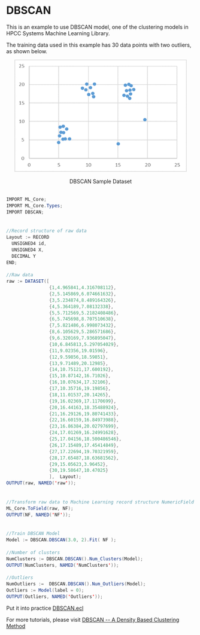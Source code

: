 # DBSCAN

This is an example to use DBSCAN model, one of the clustering models in HPCC Systems Machine Learning Library.

The training data used in this example has 30 data points with two outliers, as shown below.

<!-- ![Decision Tree](./images/lr_samples.PNG) -->
<p align="center"> <img width="460" height="300" src="./images/dbscan_samples.PNG"> </p>
<p align="center"> DBSCAN Sample Dataset </p>

```java

IMPORT ML_Core;
IMPORT ML_Core.Types;
IMPORT DBSCAN;


//Record structure of raw data
Layout := RECORD
  UNSIGNED4 id,
  UNSIGNED4 X,
  DECIMAL Y
END;

//Raw data
raw := DATASET([
                {1,4.965841,4.316708112},
                {2,5.145869,6.074661632},
                {3,5.234874,8.489164326},
                {4,5.364189,7.08132338},
                {5,5.712569,5.2182408486},
                {6,5.745698,8.707510638},
                {7,5.821486,6.998073432},
                {8,6.105629,5.286571686},
                {9,6.320169,7.936895047},
                {10,6.845813,5.297054029},
                {11,9.02356,19.01596},
                {12,9.59856,18.59851},
                {13,9.71489,20.12985},
                {14,10.75121,17.600192},
                {15,10.87142,16.71026},
                {16,10.07634,17.32106},
                {17,10.35716,19.19856},
                {18,11.01537,20.14265},
                {19,16.02369,17.1170699},
                {20,16.44163,18.35488924},
                {21,16.29126,19.80741433},
                {22,16.60159,16.84973988},
                {23,16.86384,20.02797699},
                {24,17.01269,16.24991628},
                {25,17.04156,18.500486546},
                {26,17.15489,17.45414849},
                {27,17.22694,19.70321959},
                {28,17.65487,18.63681562},
                {29,15.05623,3.96452},
                {30,19.58647,10.47025}
                ],  Layout);
OUTPUT(raw, NAMED('raw'));


//Transform raw data to Machine Learning record structure NumericField
ML_Core.ToField(raw, NF);
OUTPUT(NF, NAMED('NF'));


//Train DBSCAN Model
Model := DBSCAN.DBSCAN(3.0, 2).Fit( NF );

//Number of clusters
NumClusters := DBSCAN.DBSCAN().Num_Clusters(Model);
OUTPUT(NumClusters, NAMED('NumClusters'));

//Outliers
NumOutliers :=  DBSCAN.DBSCAN().Num_Outliers(Model);
Outliers := Model(label = 0);
OUTPUT(Outliers, NAMED('Outliers'));

```

Put it into practice [DBSCAN.ecl](https://ide.hpccsystems.com/workspaces/share/291d17d9-e5cb-4fac-83c2-ac5997c28a31)

For more tutorials, please visit [DBSCAN -- A Density Based Clustering Method](https://hpccsystems.com/blog/DBSCAN)
